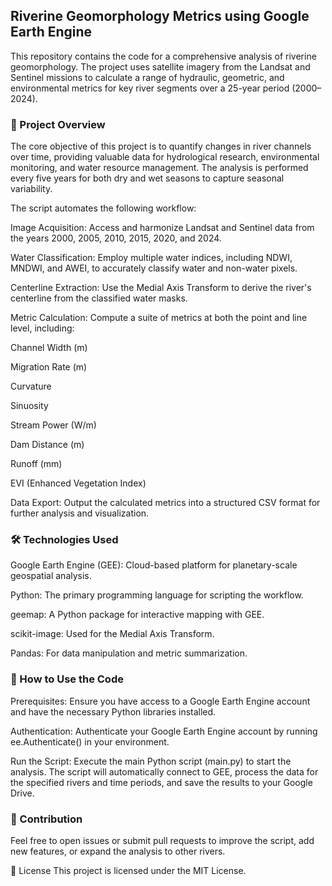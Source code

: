 ## Riverine Geomorphology Metrics using Google Earth Engine
This repository contains the code for a comprehensive analysis of riverine geomorphology. The project uses satellite imagery from the Landsat and Sentinel missions to calculate a range of hydraulic, geometric, and environmental metrics for key river segments over a 25-year period (2000–2024).

### 📜 Project Overview
The core objective of this project is to quantify changes in river channels over time, providing valuable data for hydrological research, environmental monitoring, and water resource management. The analysis is performed every five years for both dry and wet seasons to capture seasonal variability.

The script automates the following workflow:

Image Acquisition: Access and harmonize Landsat and Sentinel data from the years 2000, 2005, 2010, 2015, 2020, and 2024.

Water Classification: Employ multiple water indices, including NDWI, MNDWI, and AWEI, to accurately classify water and non-water pixels.

Centerline Extraction: Use the Medial Axis Transform to derive the river's centerline from the classified water masks.

Metric Calculation: Compute a suite of metrics at both the point and line level, including:

Channel Width (m)

Migration Rate (m)

Curvature

Sinuosity

Stream Power (W/m)

Dam Distance (m)

Runoff (mm)

EVI (Enhanced Vegetation Index)

Data Export: Output the calculated metrics into a structured CSV format for further analysis and visualization.

### 🛠️ Technologies Used
Google Earth Engine (GEE): Cloud-based platform for planetary-scale geospatial analysis.

Python: The primary programming language for scripting the workflow.

geemap: A Python package for interactive mapping with GEE.

scikit-image: Used for the Medial Axis Transform.

Pandas: For data manipulation and metric summarization.

### 📝 How to Use the Code
Prerequisites: Ensure you have access to a Google Earth Engine account and have the necessary Python libraries installed.

Authentication: Authenticate your Google Earth Engine account by running ee.Authenticate() in your environment.

Run the Script: Execute the main Python script (main.py) to start the analysis. The script will automatically connect to GEE, process the data for the specified rivers and time periods, and save the results to your Google Drive.

### 🤝 Contribution
Feel free to open issues or submit pull requests to improve the script, add new features, or expand the analysis to other rivers.

📄 License
This project is licensed under the MIT License.
